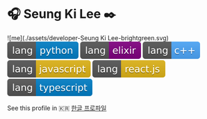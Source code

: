 # :headphones: Seung Ki Lee :black_nib:
![me](./assets/developer-Seung Ki Lee-brightgreen.svg)  
![python](./assets/lang-python-blue.svg)
![elixir](./assets/lang-elixir-purple.svg)
![c++](./assets/lang-cpp.svg)
![javascript](./assets/lang-javascript-yellow.svg)
![react.js](./assets/lang-react.js-yellow.svg)
![typescript](./assets/lang-typescript-blue.svg)

See this profile in :kr: [한글 프로파일](README.ko.md)

<!--
**seungkilee-cs/seungkilee-cs** is a ✨ _special_ ✨ repository because its `README.md` (this file) appears on your GitHub profile.

Here are some ideas to get you started:

- 🔭 I’m currently working on ...
- 🌱 I’m currently learning ...
- 👯 I’m looking to collaborate on ...
- 🤔 I’m looking for help with ...
- 💬 Ask me about ...
- 📫 How to reach me: ...
- 😄 Pronouns: ...
- ⚡ Fun fact: ...
-->
